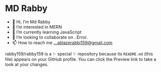 # MD Rabby
- 👋 Hi, I’m Md Rabby
- 👀 I’m interested in MERN
- 🌱 I’m currently learning JavaScript
- 💞️ I’m looking to collaborate on ..Error.
- 📫 How to reach me ...ablazerabbi159@gmail.com

rabby159/rabby159 is a ✨ special ✨ repository because its `README.md` (this file) appears on your GitHub profile.
You can click the Preview link to take a look at your changes.
